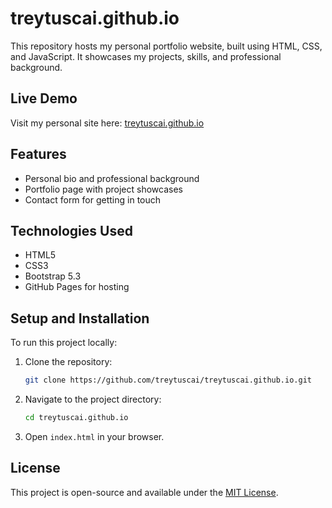 # treytuscai.github.io
This repository hosts my personal portfolio website, built using HTML, CSS, and JavaScript. It showcases my projects, skills, and professional background.

## Live Demo
Visit my personal site here: [treytuscai.github.io](https://treytuscai.github.io)

## Features
- Personal bio and professional background
- Portfolio page with project showcases
- Contact form for getting in touch

## Technologies Used
- HTML5
- CSS3
- Bootstrap 5.3
- GitHub Pages for hosting

## Setup and Installation
To run this project locally:

1. Clone the repository:
   ```bash
   git clone https://github.com/treytuscai/treytuscai.github.io.git
   ```
2. Navigate to the project directory:
   ```bash
   cd treytuscai.github.io
   ```
3. Open `index.html` in your browser.

## License
This project is open-source and available under the [MIT License](LICENSE).
